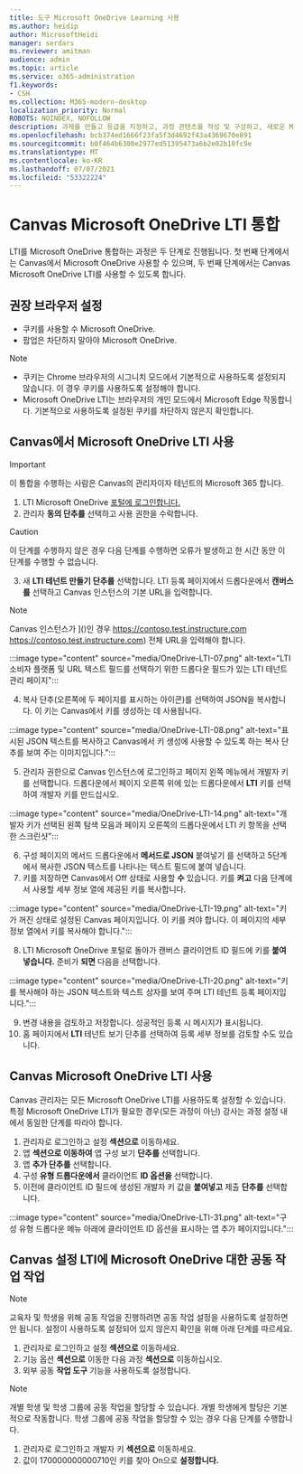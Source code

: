 ```yaml
---
title: 도구 Microsoft OneDrive Learning 사용
ms.author: heidip
author: MicrosoftHeidi
manager: serdars
ms.reviewer: amitman
audience: admin
ms.topic: article
ms.service: o365-administration
f1.keywords:
- CSH
ms.collection: M365-modern-desktop
localization_priority: Normal
ROBOTS: NOINDEX, NOFOLLOW
description: 과제를 만들고 등급을 지정하고, 과정 콘텐츠를 작성 및 구성하고, 새로운 Microsoft OneDrive Learning 도구 상호 관리 앱을 사용하여 실시간으로 파일을 공동 작업합니다.
ms.openlocfilehash: bcb374ed1666f23fa5f3d4692f43a4369670e891
ms.sourcegitcommit: b0f464b6300e2977ed51395473a6b2e02b18fc9e
ms.translationtype: MT
ms.contentlocale: ko-KR
ms.lasthandoff: 07/07/2021
ms.locfileid: "53322224"
---
```

# <a name="integrate-microsoft-onedrive-lti-with-canvas"></a>Canvas Microsoft OneDrive LTI 통합

LTI를 Microsoft OneDrive 통합하는 과정은 두 단계로 진행됩니다. 첫 번째 단계에서는 Canvas에서 Microsoft OneDrive 사용할 수 있으며, 두 번째 단계에서는 Canvas Microsoft OneDrive LTI를 사용할 수 있도록 합니다.

## <a name="recommended-browser-settings"></a>권장 브라우저 설정

- 쿠키를 사용할 수 Microsoft OneDrive.
- 팝업은 차단하지 말아야 Microsoft OneDrive.

> [!NOTE]
> - 쿠키는 Chrome 브라우저의 시그니치 모드에서 기본적으로 사용하도록 설정되지 않습니다. 이 경우 쿠키를 사용하도록 설정해야 합니다.
> - Microsoft OneDrive LTI는 브라우저의 개인 모드에서 Microsoft Edge 작동합니다. 기본적으로 사용하도록 설정된 쿠키를 차단하지 않은지 확인합니다.

## <a name="enable-microsoft-onedrive-lti-in-canvas"></a>Canvas에서 Microsoft OneDrive LTI 사용

> [!IMPORTANT]
> 이 통합을 수행하는 사람은 Canvas의 관리자이자 테넌트의 Microsoft 365 합니다.

1. LTI Microsoft OneDrive <a href="https://onedrivelti.microsoft.com/admin" target="_blank">포털에 로그인합니다.</a>
1. 관리자 **동의 단추를** 선택하고 사용 권한을 수락합니다.

> [!CAUTION]
> 이 단계를 수행하지 않은 경우 다음 단계를 수행하면 오류가 발생하고 한 시간 동안 이 단계를 수행할 수 없습니다.

3. 새 **LTI 테넌트 만들기 단추를** 선택합니다. LTI 등록 페이지에서 드롭다운에서 **캔버스를** 선택하고 Canvas 인스턴스의 기본 URL을 입력합니다.

> [!NOTE]
> Canvas 인스턴스가 ]()인 경우 https://contoso.test.instructure.com https://contoso.test.instructure.com) 전체 URL을 입력해야 합니다.

:::image type="content" source="media/OneDrive-LTI-07.png" alt-text="LTI 소비자 플랫폼 및 URL 텍스트 필드를 선택하기 위한 드롭다운 필드가 있는 LTI 테넌트 관리 페이지":::

4. 복사 단추(오른쪽에 두  페이지를 표시하는 아이콘)를 선택하여 JSON을 복사합니다. 이 키는 Canvas에서 키를 생성하는 데 사용됩니다.

:::image type="content" source="media/OneDrive-LTI-08.png" alt-text="표시된 JSON 텍스트를 복사하고 Canvas에서 키 생성에 사용할 수 있도록 하는 복사 단추를 보여 주는 이미지입니다.":::

5. 관리자 권한으로 Canvas 인스턴스에  로그인하고 페이지 왼쪽 메뉴에서 개발자 키를 선택합니다. 드롭다운에서 페이지 오른쪽 위에 있는 드롭다운에서 **LTI** 키를 선택하여 개발자 키를 만드십시오.

:::image type="content" source="media/OneDrive-LTI-14.png" alt-text="개발자 키가 선택된 왼쪽 탐색 모음과 페이지 오른쪽의 드롭다운에서 LTI 키 항목을 선택한 스크린샷":::

6. 구성 페이지의 메서드 드롭다운에서 **메서드로 JSON** 붙여넣기 를 선택하고 5단계에서 복사한 JSON 텍스트를 나타나는 텍스트 필드에 붙여 넣습니다. 
7. 키를 저장하면 Canvas에서 Off 상태로 사용할 **수** 있습니다. 키를 **켜고** 다음 단계에서 사용할  세부 정보 열에 제공된 키를 복사합니다.

:::image type="content" source="media/OneDrive-LTI-19.png" alt-text="키가 꺼진 상태로 설정된 Canvas 페이지입니다. 이 키를 켜야 합니다. 이 페이지의 세부 정보 열에서 키를 복사해야 합니다.":::

8. LTI Microsoft OneDrive 포털로 돌아가 캔버스 클라이언트 ID 필드에 키를 **붙여 넣습니다.** 준비가 **되면** 다음을 선택합니다.

:::image type="content" source="media/OneDrive-LTI-20.png" alt-text="키를 복사해야 하는 JSON 텍스트와 텍스트 상자를 보여 주며 LTI 테넌트 등록 페이지입니다.":::

9. 변경 내용을 검토하고 저장합니다. 성공적인 등록 시 메시지가 표시됩니다.
10. 홈 페이지에서 **LTI** 테넌트 보기 단추를 선택하여 등록 세부 정보를 검토할 수도 있습니다.

## <a name="enable-microsoft-onedrive-lti-in-canvas-courses"></a>Canvas Microsoft OneDrive LTI 사용

Canvas 관리자는 모든 Microsoft OneDrive LTI를 사용하도록 설정할 수 있습니다. 특정 Microsoft OneDrive LTI가 필요한 경우(모든 과정이 아닌) 강사는 과정 설정 내에서 동일한 단계를 따라야 합니다.

1. 관리자로 로그인하고 설정 **섹션으로** 이동하세요.
2. 앱 **섹션으로 이동하여** 앱 구성 보기 **단추를** 선택합니다.
3. 앱 **추가 단추를** 선택합니다.
4. 구성 **유형 드롭다운에서** 클라이언트 **ID 옵션을** 선택합니다.
5. 이전에 클라이언트 ID 필드에 생성된 개발자 키 값을 **붙여넣고** 제출 **단추를** 선택합니다.

:::image type="content" source="media/OneDrive-LTI-31.png" alt-text="구성 유형 드롭다운 메뉴 아래에 클라이언트 ID 옵션을 표시하는 앱 추가 페이지입니다.":::

## <a name="collaboration-settings-for-microsoft-onedrive-lti-in-canvas-courses"></a>Canvas 설정 LTI에 Microsoft OneDrive 대한 공동 작업 작업

> [!NOTE]
> 교육자 및 학생을 위해 공동 작업을 진행하려면 공동 작업 설정을 사용하도록 설정하면 안 됩니다. 설정이 사용하도록 설정되어 있지 않은지 확인을 위해 아래 단계를 따르세요.

1. 관리자로 로그인하고 설정 **섹션으로** 이동하세요.
1. 기능 옵션 **섹션으로** 이동한 다음 과정 **섹션으로** 이동하십시오.
1. 외부 공동 **작업 도구** 기능을 사용하도록 설정합니다.

> [!NOTE]
> 개별 학생 및 학생 그룹에 공동 작업을 할당할 수 있습니다. 개별 학생에게 할당은 기본적으로 작동합니다. 학생 그룹에 공동 작업을 할당할 수 있는 경우 다음 단계를 수행합니다.

1. 관리자로 로그인하고 개발자 키 **섹션으로** 이동하세요.
1. 값이 170000000000710인 키를 찾아 On으로 **설정합니다.**
